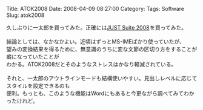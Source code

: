 Title: ATOK2008
Date: 2008-04-09 08:27:00
Category: 
Tags: Software
Slug: atok2008

久しぶりに一太郎を買ってみた。正確には<a href="http://www.amazon.co.jp/gp/search?ie=UTF8&keywords=JUST%20Suite%202008&tag=formalism-22&index=blended&linkCode=ur2&camp=247&creative=1211">JUST Suite 2008</a><img src="http://www.assoc-amazon.jp/e/ir?t=formalism-22&amp;l=ur2&amp;o=9" width="1" height="1" border="0" alt="" style="border:none !important; margin:0px !important;" />を買ってみた。<br /><br />結論としては、なかなかよい。近頃はずっとMS-IMEばかり使っていたが、<br />望みの変換結果を得るために、無意識のうちに変な文節の区切り方をすることが癖になっていたことが<br />わかる。ATOK2008だとそのようなストレスはかなり軽減されている。<br /><br />それと、一太郎のアウトラインモードも結構使いやすい。見出しレベルに応じてスタイルを設定できるのも<br />便利。もっとも、このような機能はWordにもあると今更ながら調べてみてわかったけれど。
